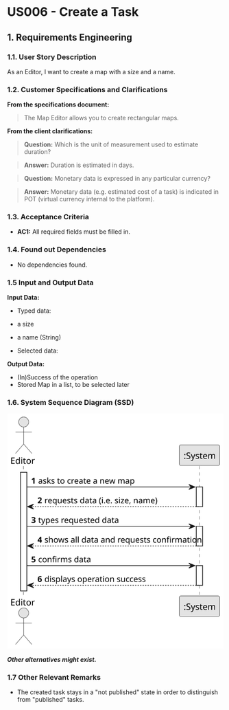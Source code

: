 # US006 - Create a Task

## 1. Requirements Engineering

### 1.1. User Story Description

As an Editor, I want to create a map with a size and a name.


### 1.2. Customer Specifications and Clarifications 

**From the specifications document:**

>	The Map Editor allows you to create rectangular maps.

**From the client clarifications:**

> **Question:** Which is the unit of measurement used to estimate duration?

> **Answer:** Duration is estimated in days.

> **Question:** Monetary data is expressed in any particular currency?

> **Answer:** Monetary data (e.g. estimated cost of a task) is indicated in POT (virtual currency internal to the platform).

### 1.3. Acceptance Criteria

* **AC1:** All required fields must be filled in.

### 1.4. Found out Dependencies

* No dependencies found.

### 1.5 Input and Output Data

**Input Data:**

* Typed data:
 *  a size
 *  a name (String)
	
* Selected data:
   

**Output Data:**

 * (In)Success of the operation
 * Stored Map in a list, to be selected later

### 1.6. System Sequence Diagram (SSD)

![System Sequence Diagram](svg/US001-SSD.svg)

**_Other alternatives might exist._**

### 1.7 Other Relevant Remarks

* The created task stays in a "not published" state in order to distinguish from "published" tasks.